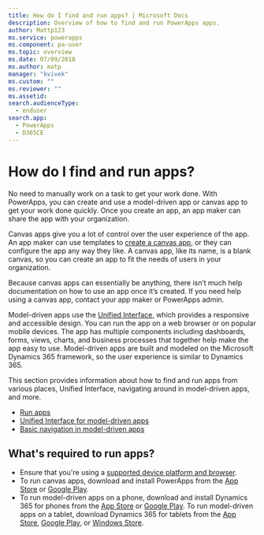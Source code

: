 ```yaml
---
title: How do I find and run apps? | Microsoft Docs
description: Overview of how to find and run PowerApps apps.
author: Mattp123
ms.service: powerapps
ms.component: pa-user
ms.topic: overview
ms.date: 07/09/2018
ms.author: matp
manager: "kvivek"
ms.custom: ""
ms.reviewer: ""
ms.assetid: 
search.audienceType: 
  - enduser
search.app: 
  - PowerApps
  - D365CE
---
```


# How do I find and run apps?

No need to manually work on a task to get your work done. With PowerApps, you can create and use a model-driven app or canvas app to get your work done quickly. Once you create an app, an app maker can share the app with your organization. 

Canvas apps give you a lot of control over the user experience of the app. An app maker can use templates to [create a canvas app](../maker/index.md), or they can configure the app any way they like. A canvas app, like its name, is a blank canvas, so you can create an app to fit the needs of users in your organization.

Because canvas apps can essentially be anything, there isn’t much help documentation on how to use an app once it’s created. If you need help using a canvas app, contact your app maker or PowerApps admin.

Model-driven apps use the [Unified Interface](unified-interface.md), which provides a responsive and accessible design. You can run the app on a web browser or on popular mobile devices.  The app has multiple components including dashboards, forms, views, charts, and business processes that together help make the app easy to use.  Model-driven apps are built and modeled on the Microsoft Dynamics 365 framework, so the user experience is similar to Dynamics 365.

This section provides information about how to find and run apps from various places, Unified Interface, navigating around in model-driven apps, and more.

- [Run apps](run-app-browser.md)
- [Unified Interface for model-driven apps](unified-interface.md)
- [Basic navigation in model-driven apps](navigation.md)


## What's required to run apps?
* Ensure that you're using a [supported device platform and browser](../maker/canvas-apps/limits-and-config.md).
* To run canvas apps, download and install PowerApps from the [App Store](https://itunes.apple.com/app/powerapps/id1047318566?mt=8) or [Google Play](https://play.google.com/store/apps/details?id=com.microsoft.msapps).
* To run model-driven apps on a phone, download and install Dynamics 365 for phones from the [App Store](https://itunes.apple.com/app/dynamics-crm-for-phones/id1003997947?ls=1&mt=8) or [Google Play](https://play.google.com/store/apps/details?id=com.microsoft.crm.crmphone). To run model-driven apps on a tablet, download Dynamics 365 for tablets from the [App Store](https://itunes.apple.com/app/microsoft-dynamics-crm/id678800460?mt=8), [Google Play](https://play.google.com/store/apps/details?id=com.microsoft.crm.crmtablet), or [Windows Store](https://www.microsoft.com/store/p/microsoft-dynamics-365/9nblggh4rfqp).
